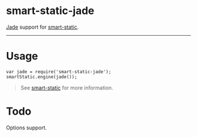 smart-static-jade
=================

[Jade](http://npmjs.org/packages/jade) support for [smart-static](http://github.com/trenskow/smart-static.js).

----

# Usage

    var jade = require('smart-static-jade');
    smartStatic.engine(jade());

> See [smart-static](http://github.com/trenskow/smart-static.js) for more information.

# Todo

Options support.
